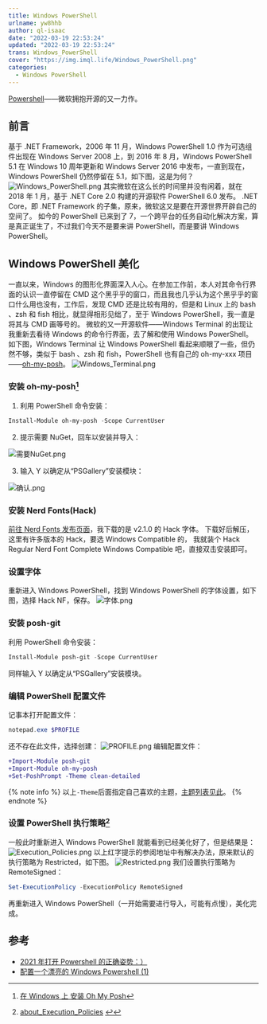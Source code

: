 ```yaml
---
title: Windows PowerShell
urlname: yw8hhb
author: ql-isaac
date: "2022-03-19 22:53:24"
updated: "2022-03-19 22:53:24"
trans: Windows_PowerShell
cover: "https://img.imql.life/Windows_PowerShell.png"
categories:
  - Windows PowerShell
---
```


[Powershell](https://github.com/PowerShell/PowerShell)——微软拥抱开源的又一力作。

<!-- more -->

## 前言

基于 .NET Framework，2006 年 11 月，Windows PowerShell 1.0 作为可选组件出现在 Windows Server 2008 上，到 2016 年 8 月，Windows PowerShell 5.1 在 Windows 10 周年更新和 Windows Server 2016 中发布，一直到现在，Windows PowerShell 仍然停留在 5.1，如下图，这是为何？
![Windows_PowerShell.png](https://img.imql.life/illustrations/FkOz7gUUryrs5z3fBVMSd0zY-vNn.png)
其实微软在这么长的时间里并没有闲着，就在 2018 年 1 月，基于 .NET Core 2.0 构建的开源软件 PowerShell 6.0 发布。
.NET Core，即 .NET Framework 的子集，原来，微软这又是要在开源世界开辟自己的空间了。
如今的 PowerShell 已来到了 7，一个跨平台的任务自动化解决方案，算是真正诞生了，不过我们今天不是要来讲 PowerShell，而是要讲 Windows PowerShell。

## Windows PowerShell 美化

一直以来，Windows 的图形化界面深入人心。在参加工作前，本人对其命令行界面的认识一直停留在 CMD 这个黑乎乎的窗口，而且我也几乎认为这个黑乎乎的窗口什么用也没有，工作后，发现 CMD 还是比较有用的，但是和 Linux 上的 bash 、zsh 和 fish 相比，就显得相形见绌了，至于 Windows PowerShell，我一直是将其与 CMD 画等号的。
微软的又一开源软件——Windows Terminal 的出现让我重新去看待 Windows 的命令行界面，去了解和使用 Windows PowerShell。
如下图，Windows Terminal 让 Windows PowerShell 看起来顺眼了一些，但仍然不够，类似于 bash 、zsh 和 fish，PowerShell 也有自己的 oh-my-xxx 项目——[oh-my-posh](https://github.com/JanDeDobbeleer/oh-my-posh)。
![Windows_Terminal.png](https://img.imql.life/illustrations/Fh4yT8r48lWNSHDozmfvV3uJyXTY.png)

### 安装 oh-my-posh[^1]

1. 利用 PowerShell 命令安装：

```powershell
Install-Module oh-my-posh -Scope CurrentUser
```

2. 提示需要 NuGet，回车以安装并导入：

![需要NuGet.png](https://img.imql.life/illustrations/Fsv3HGW8w3pjHzpXz6r7QzI3Havk.png)

3. 输入 Y 以确定从“PSGallery”安装模块：

![确认.png](https://img.imql.life/illustrations/FgLP5yHQUHtt63-MeHq5SuWYzd5k.png)

### 安装 **Nerd Fonts(Hack)**

[前往 Nerd Fonts 发布页面](https://github.com/ryanoasis/nerd-fonts/releases/)，我下载的是 v2.1.0 的 Hack 字体。
下载好后解压，这里有许多版本的 Hack，要选 Windows Compatible 的， 我就装个 Hack Regular Nerd Font Complete Windows Compatible 吧，直接双击安装即可。

### 设置字体

重新进入 Windows PowerShell，找到 Windows PowerShell 的字体设置，如下图，选择 Hack NF，保存。
![字体.png](https://img.imql.life/illustrations/FsTjCq7dnbHz-5yRmpy9Z8s8sFwg.png)

### 安装 posh-git

利用 PowerShell 命令安装：

```powershell
Install-Module posh-git -Scope CurrentUser
```

同样输入 Y 以确定从“PSGallery”安装模块。

### 编辑 PowerShell 配置文件

记事本打开配置文件：

```powershell
notepad.exe $PROFILE
```

还不存在此文件，选择创建：
![PROFILE.png](https://img.imql.life/illustrations/Fnn0-yff-0NpdhSvhVdCtVj7nZPb.png)
编辑配置文件：

```diff
+Import-Module posh-git
+Import-Module oh-my-posh
+Set-PoshPrompt -Theme clean-detailed
```

{% note info %}
以上`-Theme`后面指定自己喜欢的主题，[主题列表见此](https://ohmyposh.dev/docs/themes)。
{% endnote %}

### 设置 PowerShell 执行策略[^2]

一般此时重新进入 Windows PowerShell 就能看到已经美化好了，但是结果是：
![Execution_Policies.png](https://img.imql.life/illustrations/Fsmtw_hdUX1Cdjo-uzXi-JEfSIbs.png)
以上红字提示的参阅地址中有解决办法，原来默认的执行策略为 Restricted，如下图。
![Restricted.png](https://img.imql.life/illustrations/FngTtnguXD4gyLOPIcXeEmJ4Oj8y.png)
我们设置执行策略为 RemoteSigned：

```powershell
Set-ExecutionPolicy -ExecutionPolicy RemoteSigned
```

再重新进入 Windows PowerShell（一开始需要进行导入，可能有点慢），美化完成。

## 参考

- [2021 年打开 Powershell 的正确姿势：）](https://www.bilibili.com/video/BV1jQ4y1Y7mG)
- [配置一个漂亮的 Windows Powershell (1)](https://www.bilibili.com/video/BV12u411Z7Zo)

[^1]: [在 Windows 上 安装 Oh My Posh](https://ohmyposh.dev/docs/)
[^2]: [about_Execution_Policies](https://docs.microsoft.com/zh-cn/powershell/module/microsoft.powershell.core/about/about_execution_policies?view=powershell-5.1) [↩](#设置-PowerShell-执行策略-2)
